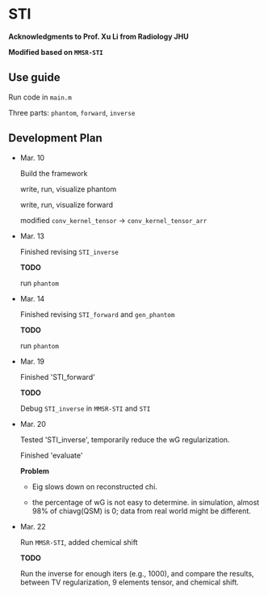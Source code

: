 # STI
**Acknowledgments to Prof. Xu Li from Radiology JHU**

**Modified based on   `MMSR-STI`**

## Use guide
Run code in `main.m`

Three parts: `phantom`, `forward`, `inverse`

## Development Plan
- Mar. 10 

    Build the framework

    write, run, visualize phantom

    write, run, visualize forward

    modified `conv_kernel_tensor` -> `conv_kernel_tensor_arr`

- Mar. 13

    Finished revising `STI_inverse`

    **TODO**

    run `phantom`

- Mar. 14

    Finished revising `STI_forward` and `gen_phantom`

    **TODO**

    run `phantom`
    
- Mar. 19
    
    Finished 'STI_forward'
    
    **TODO**
    
    Debug `STI_inverse` in `MMSR-STI` and `STI`

- Mar. 20

    Tested 'STI_inverse', temporarily reduce the wG regularization.

    Finished 'evaluate'

    **Problem**

    - Eig slows down on reconstructed chi.

    - the percentage of wG is not easy to determine. in simulation, almost 98% of
chiavg(QSM) is 0; data from real world might be different.

- Mar. 22

    Run `MMSR-STI`, added chemical shift

    **TODO**

    Run the inverse for enough iters (e.g., 1000), and compare the results, between TV
regularization, 9 elements tensor, and chemical shift.
